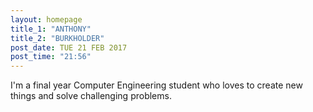 ```yaml
---
layout: homepage
title_1: "ANTHONY"
title_2: "BURKHOLDER"
post_date: TUE 21 FEB 2017
post_time: "21:56"
---
```

I'm a final year Computer Engineering student who loves to create new things and solve challenging problems.

[dribble-link]: https://dribbble.com/shots/2421209-Blog-Post
[turing-link]: https://en.wikipedia.org/wiki/Turing_(programming_language)
[msip-link]: https://en.wikipedia.org/wiki/Multi-subject_instructional_period
[compscica-link]: http://compsci.ca/v3/
[compsci-walkthrough]: http://compsci.ca/v3/viewtopic.php?t=8808
[dk-link]: https://en.wikipedia.org/wiki/Donkey_Kong_(video_game)
[jme-link]: http://jmonkeyengine.org/
